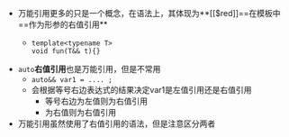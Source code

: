 - 万能引用更多的只是一个概念，在语法上，其体现为**[[$red]]==在模板中==作为形参的右值引用**
	- ```
	  template<typename T>
	  void fun(T&& t){}
	  ```
- ``auto``**右值引用**也是万能引用，但是不常用
	- ``auto&& var1 = .... ;``
	- 会根据等号右边表达式的结果决定var1是左值引用还是右值引用
		- 等号右边为左值则为右值引用
		- 为右值则为右值引用
- 万能引用虽然使用了右值引用的语法，但是注意区分两者